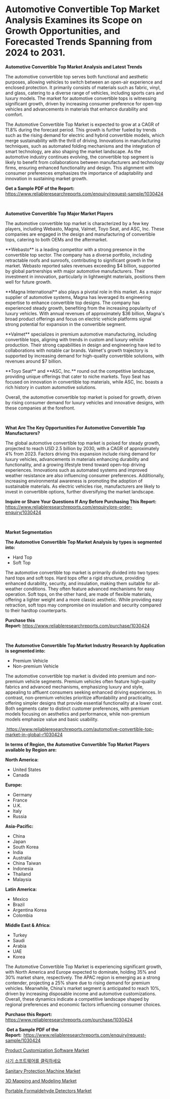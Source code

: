 <p><h1>Automotive Convertible Top Market Analysis Examines its Scope on Growth Opportunities, and Forecasted Trends Spanning from 2024 to 2031.</h1></p><p><strong>Automotive Convertible Top Market Analysis and Latest Trends</strong></p>
<p><p>The automotive convertible top serves both functional and aesthetic purposes, allowing vehicles to switch between an open-air experience and enclosed protection. It primarily consists of materials such as fabric, vinyl, and glass, catering to a diverse range of vehicles, including sports cars and luxury models. The market for automotive convertible tops is witnessing significant growth, driven by increasing consumer preference for open-top vehicles and advancements in materials that enhance durability and comfort.</p><p>The Automotive Convertible Top Market is expected to grow at a CAGR of 11.8% during the forecast period. This growth is further fueled by trends such as the rising demand for electric and hybrid convertible models, which merge sustainability with the thrill of driving. Innovations in manufacturing techniques, such as automated folding mechanisms and the integration of smart technology, are also shaping the market landscape. As the automotive industry continues evolving, the convertible top segment is likely to benefit from collaborations between manufacturers and technology firms, ensuring enhanced functionality and design. This alignment with consumer preferences emphasizes the importance of adaptability and innovation in sustaining market growth.</p></p>
<p><strong>Get a Sample PDF of the Report:&nbsp;</strong> <a href="https://www.reliableresearchreports.com/enquiry/request-sample/1030424">https://www.reliableresearchreports.com/enquiry/request-sample/1030424</a></p>
<p>&nbsp;</p>
<p><strong>Automotive Convertible Top Major Market Players</strong></p>
<p><p>The automotive convertible top market is characterized by a few key players, including Webasto, Magna, Valmet, Toyo Seat, and ASC, Inc. These companies are engaged in the design and manufacturing of convertible tops, catering to both OEMs and the aftermarket.</p><p>**Webasto** is a leading competitor with a strong presence in the convertible top sector. The company has a diverse portfolio, including retractable roofs and sunroofs, contributing to significant growth in the market. Webasto reported sales revenues exceeding $4 billion, supported by global partnerships with major automotive manufacturers. Their investment in innovation, particularly in lightweight materials, positions them well for future growth.</p><p>**Magna International** also plays a pivotal role in this market. As a major supplier of automotive systems, Magna has leveraged its engineering expertise to enhance convertible top designs. The company has experienced steady growth, benefiting from the increasing popularity of luxury vehicles. With annual revenues of approximately $36 billion, Magna's broad product offerings and focus on electric vehicle platforms signal strong potential for expansion in the convertible segment.</p><p>**Valmet** specializes in premium automotive manufacturing, including convertible tops, aligning with trends in custom and luxury vehicle production. Their strong capabilities in design and engineering have led to collaborations with notable car brands. Valmet's growth trajectory is supported by increasing demand for high-quality convertible solutions, with revenues around $7 billion.</p><p>**Toyo Seat** and **ASC, Inc.** round out the competitive landscape, providing unique offerings that cater to niche markets. Toyo Seat has focused on innovation in convertible top materials, while ASC, Inc. boasts a rich history in custom automotive solutions.</p><p>Overall, the automotive convertible top market is poised for growth, driven by rising consumer demand for luxury vehicles and innovative designs, with these companies at the forefront.</p></p>
<p>&nbsp;</p>
<p><strong>What Are The Key Opportunities For Automotive Convertible Top Manufacturers?</strong></p>
<p><p>The global automotive convertible top market is poised for steady growth, projected to reach USD 2.5 billion by 2030, with a CAGR of approximately 4% from 2023. Factors driving this expansion include rising demand for luxury vehicles, advancements in materials enhancing durability and functionality, and a growing lifestyle trend toward open-top driving experiences. Innovations such as automated systems and improved weather resistance are also influencing consumer preferences. Additionally, increasing environmental awareness is promoting the adoption of sustainable materials. As electric vehicles rise, manufacturers are likely to invest in convertible options, further diversifying the market landscape.</p></p>
<p><strong>Inquire or Share Your Questions If Any Before Purchasing This Report:</strong> <a href="https://www.reliableresearchreports.com/enquiry/pre-order-enquiry/1030424">https://www.reliableresearchreports.com/enquiry/pre-order-enquiry/1030424</a></p>
<p>&nbsp;</p>
<p><strong>Market Segmentation</strong></p>
<p><strong>The Automotive Convertible Top Market Analysis by types is segmented into:</strong></p>
<p><ul><li>Hard Top</li><li>Soft Top</li></ul></p>
<p><p>The automotive convertible top market is primarily divided into two types: hard tops and soft tops. Hard tops offer a rigid structure, providing enhanced durability, security, and insulation, making them suitable for all-weather conditions. They often feature advanced mechanisms for easy operation. Soft tops, on the other hand, are made of flexible materials, offering a lighter weight and a more classic aesthetic. While providing easy retraction, soft tops may compromise on insulation and security compared to their hardtop counterparts.</p></p>
<p><strong>Purchase this Report:&nbsp;</strong><a href="https://www.reliableresearchreports.com/purchase/1030424">https://www.reliableresearchreports.com/purchase/1030424</a></p>
<p>&nbsp;</p>
<p><strong>The Automotive Convertible Top Market Industry Research by Application is segmented into:</strong></p>
<p><ul><li>Premium Vehicle</li><li>Non-premium Vehicle</li></ul></p>
<p><p>The automotive convertible top market is divided into premium and non-premium vehicle segments. Premium vehicles often feature high-quality fabrics and advanced mechanisms, emphasizing luxury and style, appealing to affluent consumers seeking enhanced driving experiences. In contrast, non-premium vehicles prioritize affordability and practicality, offering simpler designs that provide essential functionality at a lower cost. Both segments cater to distinct customer preferences, with premium models focusing on aesthetics and performance, while non-premium models emphasize value and basic usability.</p></p>
<p><a href="https://www.reliableresearchreports.com/automotive-convertible-top-market-in-global-r1030424">&nbsp;https://www.reliableresearchreports.com/automotive-convertible-top-market-in-global-r1030424</a></p>
<p><strong>In terms of Region, the Automotive Convertible Top Market Players available by Region are:</strong></p>
<p>
    <p> <strong> North America: </strong>
        <ul>
            <li>United States</li>
            <li>Canada</li>
        </ul>
        </p> 
    <p> <strong> Europe: </strong>
        <ul>
            <li>Germany</li>
            <li>France</li>
            <li>U.K.</li>
            <li>Italy</li>
            <li>Russia</li>
        </ul>
        </p> 
    <p> <strong> Asia-Pacific: </strong>
        <ul>
            <li>China</li>
            <li>Japan</li>
            <li>South Korea</li>
            <li>India</li>
            <li>Australia</li>
            <li>China Taiwan</li>
            <li>Indonesia</li>
            <li>Thailand</li>
            <li>Malaysia</li>
        </ul>
        </p> 
    <p> <strong> Latin America: </strong>
        <ul>
            <li>Mexico</li>
            <li>Brazil</li>
            <li>Argentina Korea</li>
            <li>Colombia</li>
        </ul>
        </p> 
    <p> <strong> Middle East & Africa: </strong>
        <ul>
            <li>Turkey</li>
            <li>Saudi</li>
            <li>Arabia</li>
            <li>UAE</li>
            <li>Korea</li>
        </ul>
    </p>
    </p>
<p><p>The Automotive Convertible Top Market is experiencing significant growth, with North America and Europe expected to dominate, holding 35% and 30% market share, respectively. The APAC region is emerging as a strong contender, projecting a 25% share due to rising demand for premium vehicles. Meanwhile, China's market segment is anticipated to reach 10%, driven by increasing disposable income and automotive customizations. Overall, these dynamics indicate a competitive landscape shaped by regional preferences and economic factors influencing consumer choices.</p></p>
<p><strong>Purchase this Report: </strong><a href="https://www.reliableresearchreports.com/purchase/1030424">https://www.reliableresearchreports.com/purchase/1030424</a></p>
<p>&nbsp;<strong>Get a Sample PDF of the Report:&nbsp;&nbsp;</strong><a href="https://www.reliableresearchreports.com/enquiry/request-sample/1030424">https://www.reliableresearchreports.com/enquiry/request-sample/1030424</a></p>
<p><strong></strong></p>
<p><p><a href="https://www.linkedin.com/pulse/product-customization-software-market-investigation-industry-h0zxc?trackingId=Z7Zb09bsQKeXGxai01wvAw%3D%3D">Product Customization Software Market</a></p><p><a href="https://medium.com/@ixknzplk81/%ED%81%B4%EB%A6%AD-%EC%82%AC%EA%B8%B0-%EC%86%8C%ED%94%84%ED%8A%B8%EC%9B%A8%EC%96%B4-%EC%82%B0%EC%97%85-%EB%B6%80%EB%AC%B8-2024%EB%85%84%EB%B6%80%ED%84%B0-2031%EB%85%84%EA%B9%8C%EC%A7%80%EC%9D%98-%EC%83%88%EB%A1%9C%EC%9A%B4-%EA%B8%B0%EC%88%A0-%EB%B0%8F-%EC%8B%9C%EC%9E%A5-%EC%98%81%ED%96%A5-%EC%98%88%EC%B8%A1-83a5beeee70d">사기 소프트웨어를 클릭하세요</a></p><p><a href="https://github.com/ChiragRp1/Market-Research-Report-List-6/blob/main/sanitary-protection-machine-market.md">Sanitary Protection Machine Market</a></p><p><a href="https://www.linkedin.com/pulse/global-3d-mapping-modeling-market-trends-innovations-forward-looking-smbcc?trackingId=5yfoKE5uTbKCpJUI1%2BUtTA%3D%3D">3D Mapping and Modeling Market</a></p><p><a href="https://issuu.com/reportprime-2/docs/portable-formaldehyde-detectors-mar_2364653e7f7506">Portable Formaldehyde Detectors Market</a></p></p>